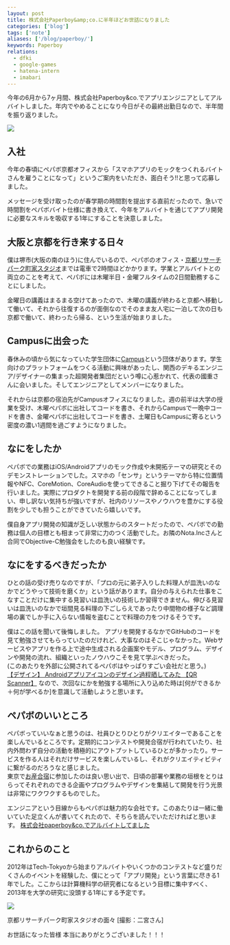 ```yaml
---
layout: post
title: 株式会社Paperboy&amp;co.に半年ほどお世話になりました
categories: ['blog']
tags: ['note']
aliases: ['/blog/paperboy/']
keywords: Paperboy
relations:
  - dfki
  - google-games
  - hatena-intern
  - imabari
---
```


今年の6月から7ヶ月間、株式会社Paperboy&amp;co.でアプリエンジニアとしてアルバイトしました。年内でやめることになり今日がその最終出勤日なので、半年間を振り返りました。

<img src="/img/blog_paperboy_picture.jpg" class="image-on-frame-small">

## 入社

今年の春頃にペパボ京都オフィスから「スマホアプリのモックをつくれるバイトさんを雇うことになって」というご案内をいただき、面白そう!!と思って応募しました。

メッセージを受け取ったのが春学期の時間割を提出する直前だったので、急いで時間割をペパボバイト仕様に書き換えて、今年をアルバイトを通じてアプリ開発に必要なスキルを吸収する1年にすることを決意しました。

## 大阪と京都を行き来する日々

僕は堺市(大阪の南のほう)に住んでいるので、ペパボのオフィス・[京都リサーチパーク町家スタジオ](http://www.krp-machiya.co.jp/)までは電車で2時間ほどかかります。学業とアルバイトとの両立のことを考えて、ペパボには木曜半日・金曜フルタイムの2日間勤務することにしました。

金曜日の講義はまるまる空けてあったので、木曜の講義が終わると京都へ移動して働いて、それから往復するのが面倒なのでそのまま友人宅に一泊して次の日も京都で働いて、終わったら帰る、という生活が始まりました。

## Campusに出会った

春休みの頃から気になっていた学生団体に[Campus](http://campus-inc.org/)という団体があります。学生向けのプラットフォームをつくる活動に興味があったし、関西のデキるエンジニア/デザイナーの集まった超開発者集団だという噂に心惹かれて、代表の國重さんに会いました。そしてエンジニアとしてメンバーになりました。

それからは京都の宿泊先がCampusオフィスになりました。週の前半は大学の授業を受け、木曜ペパボに出社してコードを書き、それからCampusで一晩中コードを書き、金曜ペパボに出社してコードを書き、土曜日もCampusに寄るという密度の濃い1週間を過ごすようになりました。

## なにをしたか

ペパボでの業務はiOS/Androidアプリのモック作成や未開拓テーマの研究とそのデモンストレーションでした。スマホの「センサ」というテーマから特に位置情報やNFC、CoreMotion、CoreAudioを使ってできること掘り下げてその報告を行いました。実際にプロダクトを開発する前の段階で辞めることになってしまい、申し訳ない気持ちが強いですが、社内のリソースやノウハウを豊かにする役割を少しでも担うことができていたら嬉しいです。

僕自身アプリ開発の知識が乏しい状態からのスタートだったので、ペパボでの勤務は個人の目標とも相まって非常に力のつく活動でした。お隣のNota.Incさんと合同でObjective-C勉強会をしたのも良い経験です。

## なにをするべきだったか

ひとの話の受け売りなのですが、「プロの元に弟子入りした料理人が皿洗いのなかでどうやって技術を磨くか」という話があります。自分の与えられた仕事をこなすことだけに集中する見習いは皿洗いの技術しか習得できません。伸びる見習いは皿洗いのなかで垣間見る料理の下ごしらえであったり中間物の様子など調理場の裏でしか手に入らない情報を盗むことで料理の力をつけるそうです。

僕はこの話を聞いて後悔しました。
アプリを開発するなかでGitHubのコードを見て勉強させてもらっていたのだけれど、大事なのはそこじゃなかった。Webサービスやアプリを作る上で途中生成される企画案やモデル、プログラム、デザインや開発の流れ、組織といったノウハウこそを見て学ぶべきだった。<br/>
(このあたりを外部に公開されてるペパボはやっぱりすごい会社だと思う。)<br/>
[【デザイン】 Androidアプリアイコンのデザイン過程晒してみた 【QR Scanner】](http://matome.naver.jp/odai/2135512162843875201)
なので、次回なにかを勉強する場所に入り込めた時は[何ができるか＋何が学べるか]を意識して活動しようと思います。

## ペパボのいいところ

ペパボっていいなぁと思うのは、社員ひとりひとりがクリエイターであることを楽しんでいるところです。定期的にコンテストや開発合宿が行われていたり、社内外問わず自分の活動を積極的にアウトプットしているひとが多かったり。サービスを作る人はそれだけサービスを楽しんでいるし、それがクリエイティビティに繋がるのだろうなと感じました。<br/>
東京で[お産合宿](http://www.paperboy.co.jp/next/osan6/)に参加したのは良い思い出で、日頃の部署や業務の垣根をとりはらってそれぞれのできる企画やプログラムやデザインを集結して開発を行う光景は非常にワクワクするものでした。

エンジニアという目線からもペパボは魅力的な会社です。このあたりは一緒に働いていた足立くんが書いてくれたので、そちらを読んでいただければと思います。
[株式会社paperboy&co.でアルバイトしてました](http://adachi-takehiro.com/%E6%A0%AA%E5%BC%8F%E4%BC%9A%E7%A4%BEpaperboyco-%E3%81%A7%E3%82%A2%E3%83%AB%E3%83%90%E3%82%A4%E3%83%88%E3%81%97%E3%81%A6%E3%81%BE%E3%81%97%E3%81%9F%E3%80%82/)

## これからのこと

2012年はTech-Tokyoから始まりアルバイトやいくつかのコンテストなど盛りだくさんのイベントを経験した、僕にとって「アプリ開発」という言葉に尽きる1年でした。ここからは計算機科学の研究者になるという目標に集中すべく、2013年を大学の研究に没頭する1年にする予定です。

<img src="/img/blog_paperboy_machiya.jpg" class="image-on-frame-small">

京都リサーチパーク町家スタジオの面々 [撮影：二宮さん]

お世話になった皆様 本当にありがとうございました！！！
